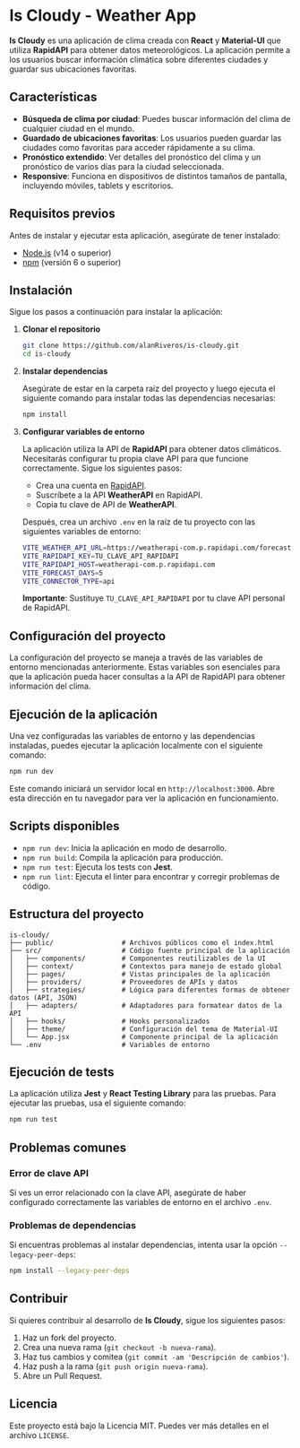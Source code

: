 
# Is Cloudy - Weather App

**Is Cloudy** es una aplicación de clima creada con **React** y **Material-UI** que utiliza **RapidAPI** para obtener datos meteorológicos. La aplicación permite a los usuarios buscar información climática sobre diferentes ciudades y guardar sus ubicaciones favoritas.

## Características

- **Búsqueda de clima por ciudad**: Puedes buscar información del clima de cualquier ciudad en el mundo.
- **Guardado de ubicaciones favoritas**: Los usuarios pueden guardar las ciudades como favoritas para acceder rápidamente a su clima.
- **Pronóstico extendido**: Ver detalles del pronóstico del clima y un pronóstico de varios días para la ciudad seleccionada.
- **Responsive**: Funciona en dispositivos de distintos tamaños de pantalla, incluyendo móviles, tablets y escritorios.

## Requisitos previos

Antes de instalar y ejecutar esta aplicación, asegúrate de tener instalado:

- [Node.js](https://nodejs.org/en/download/) (v14 o superior)
- [npm](https://www.npmjs.com/get-npm) (versión 6 o superior)

## Instalación

Sigue los pasos a continuación para instalar la aplicación:

1. **Clonar el repositorio**

   ```bash
   git clone https://github.com/alanRiveros/is-cloudy.git
   cd is-cloudy
   ```

2. **Instalar dependencias**

   Asegúrate de estar en la carpeta raíz del proyecto y luego ejecuta el siguiente comando para instalar todas las dependencias necesarias:

   ```bash
   npm install
   ```

3. **Configurar variables de entorno**

   La aplicación utiliza la API de **RapidAPI** para obtener datos climáticos. Necesitarás configurar tu propia clave API para que funcione correctamente. Sigue los siguientes pasos:

   - Crea una cuenta en [RapidAPI](https://rapidapi.com/).
   - Suscríbete a la API **WeatherAPI** en RapidAPI.
   - Copia tu clave de API de **WeatherAPI**.
   
   Después, crea un archivo `.env` en la raíz de tu proyecto con las siguientes variables de entorno:

   ```bash
   VITE_WEATHER_API_URL=https://weatherapi-com.p.rapidapi.com/forecast.json
   VITE_RAPIDAPI_KEY=TU_CLAVE_API_RAPIDAPI
   VITE_RAPIDAPI_HOST=weatherapi-com.p.rapidapi.com
   VITE_FORECAST_DAYS=5
   VITE_CONNECTOR_TYPE=api
   ```

   **Importante**: Sustituye `TU_CLAVE_API_RAPIDAPI` por tu clave API personal de RapidAPI.

## Configuración del proyecto

La configuración del proyecto se maneja a través de las variables de entorno mencionadas anteriormente. Estas variables son esenciales para que la aplicación pueda hacer consultas a la API de RapidAPI para obtener información del clima.

## Ejecución de la aplicación

Una vez configuradas las variables de entorno y las dependencias instaladas, puedes ejecutar la aplicación localmente con el siguiente comando:

```bash
npm run dev
```

Este comando iniciará un servidor local en `http://localhost:3000`. Abre esta dirección en tu navegador para ver la aplicación en funcionamiento.

## Scripts disponibles

- `npm run dev`: Inicia la aplicación en modo de desarrollo.
- `npm run build`: Compila la aplicación para producción.
- `npm run test`: Ejecuta los tests con **Jest**.
- `npm run lint`: Ejecuta el linter para encontrar y corregir problemas de código.

## Estructura del proyecto

```
is-cloudy/
├── public/                 # Archivos públicos como el index.html
├── src/                    # Código fuente principal de la aplicación
│   ├── components/         # Componentes reutilizables de la UI
│   ├── context/            # Contextos para manejo de estado global
│   ├── pages/              # Vistas principales de la aplicación
│   ├── providers/          # Proveedores de APIs y datos
│   ├── strategies/         # Lógica para diferentes formas de obtener datos (API, JSON)
│   ├── adapters/           # Adaptadores para formatear datos de la API
│   ├── hooks/              # Hooks personalizados
│   ├── theme/              # Configuración del tema de Material-UI
│   └── App.jsx             # Componente principal de la aplicación
└── .env                    # Variables de entorno
```

## Ejecución de tests

La aplicación utiliza **Jest** y **React Testing Library** para las pruebas. Para ejecutar las pruebas, usa el siguiente comando:

```bash
npm run test
```

## Problemas comunes

### Error de clave API

Si ves un error relacionado con la clave API, asegúrate de haber configurado correctamente las variables de entorno en el archivo `.env`.

### Problemas de dependencias

Si encuentras problemas al instalar dependencias, intenta usar la opción `--legacy-peer-deps`:

```bash
npm install --legacy-peer-deps
```

## Contribuir

Si quieres contribuir al desarrollo de **Is Cloudy**, sigue los siguientes pasos:

1. Haz un fork del proyecto.
2. Crea una nueva rama (`git checkout -b nueva-rama`).
3. Haz tus cambios y comitea (`git commit -am 'Descripción de cambios'`).
4. Haz push a la rama (`git push origin nueva-rama`).
5. Abre un Pull Request.

## Licencia

Este proyecto está bajo la Licencia MIT. Puedes ver más detalles en el archivo `LICENSE`.
